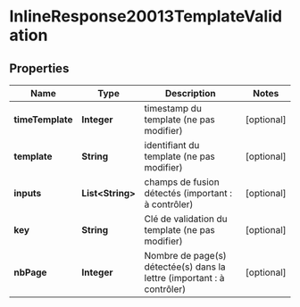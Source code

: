 # InlineResponse20013TemplateValidation

## Properties
Name | Type | Description | Notes
------------ | ------------- | ------------- | -------------
**timeTemplate** | **Integer** | timestamp du template (ne pas modifier) |  [optional]
**template** | **String** | identifiant du template (ne pas modifier) |  [optional]
**inputs** | **List&lt;String&gt;** | champs de fusion détectés (important : à contrôler) |  [optional]
**key** | **String** | Clé de validation du template (ne pas modifier) |  [optional]
**nbPage** | **Integer** | Nombre de page(s) détectée(s) dans la lettre (important : à contrôler) |  [optional]
